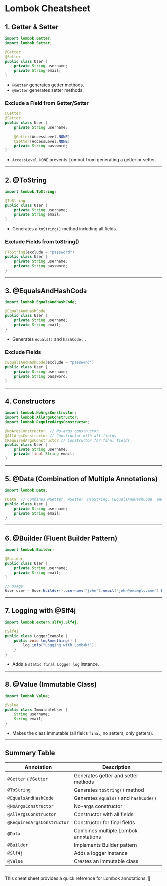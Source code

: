 # Lombok Cheatsheet

## 1. Getter & Setter
```java
import lombok.Getter;
import lombok.Setter;

@Getter
@Setter
public class User {
    private String username;
    private String email;
}
```
- `@Getter` generates getter methods.
- `@Setter` generates setter methods.

### Exclude a Field from Getter/Setter
```java
@Getter
@Setter
public class User {
    private String username;
    
    @Getter(AccessLevel.NONE)
    @Setter(AccessLevel.NONE)
    private String password;
}
```
- `AccessLevel.NONE` prevents Lombok from generating a getter or setter.

---

## 2. @ToString
```java
import lombok.ToString;

@ToString
public class User {
    private String username;
    private String email;
}
```
- Generates a `toString()` method including all fields.

### Exclude Fields from toString()
```java
@ToString(exclude = "password")
public class User {
    private String username;
    private String password;
}
```

---

## 3. @EqualsAndHashCode
```java
import lombok.EqualsAndHashCode;

@EqualsAndHashCode
public class User {
    private String username;
    private String email;
}
```
- Generates `equals()` and `hashCode()`.

### Exclude Fields
```java
@EqualsAndHashCode(exclude = "password")
public class User {
    private String username;
    private String password;
}
```

---

## 4. Constructors
```java
import lombok.NoArgsConstructor;
import lombok.AllArgsConstructor;
import lombok.RequiredArgsConstructor;

@NoArgsConstructor  // No-args constructor
@AllArgsConstructor // Constructor with all fields
@RequiredArgsConstructor // Constructor for final fields
public class User {
    private String username;
    private final String email;
}
```

---

## 5. @Data (Combination of Multiple Annotations)
```java
import lombok.Data;

@Data  // Combines @Getter, @Setter, @ToString, @EqualsAndHashCode, and @RequiredArgsConstructor
public class User {
    private String username;
    private String email;
}
```

---

## 6. @Builder (Fluent Builder Pattern)
```java
import lombok.Builder;

@Builder
public class User {
    private String username;
    private String email;
}

// Usage
User user = User.builder().username("john").email("john@example.com").build();
```

---

## 7. Logging with @Slf4j
```java
import lombok.extern.slf4j.Slf4j;

@Slf4j
public class LoggerExample {
    public void logSomething() {
        log.info("Logging with Lombok!");
    }
}
```
- Adds a `static final Logger log` instance.

---

## 8. @Value (Immutable Class)
```java
import lombok.Value;

@Value
public class ImmutableUser {
    String username;
    String email;
}
```
- Makes the class immutable (all fields `final`, no setters, only getters).

---

## Summary Table
| Annotation | Description |
|------------|-------------|
| `@Getter` / `@Setter` | Generates getter and setter methods |
| `@ToString` | Generates `toString()` method |
| `@EqualsAndHashCode` | Generates `equals()` and `hashCode()` |
| `@NoArgsConstructor` | No-args constructor |
| `@AllArgsConstructor` | Constructor with all fields |
| `@RequiredArgsConstructor` | Constructor for final fields |
| `@Data` | Combines multiple Lombok annotations |
| `@Builder` | Implements Builder pattern |
| `@Slf4j` | Adds a logger instance |
| `@Value` | Creates an immutable class |

---

This cheat sheet provides a quick reference for Lombok annotations. 🚀